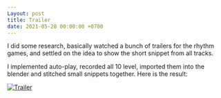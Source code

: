 ```yaml
---
Layout: post
title: Trailer
date: 2021-05-28 00:00:00 +0700
---
```


I did some research, basically watched a bunch of trailers for the rhythm
games, and settled on the idea to show the short snippet from all
tracks.

I implemented auto-play, recorded all 10 level, imported them into the
blender and stitched small snippets together. Here is the result:

[![Trailer](http://img.youtube.com/vi/Js0wzw50z9M/0.jpg)](http://www.youtube.com/watch?v=Js0wzw50z9M "Trailer")
